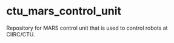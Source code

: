 # ctu_mars_control_unit
Repository for MARS control unit that is used to control robots at CIIRC/CTU.
